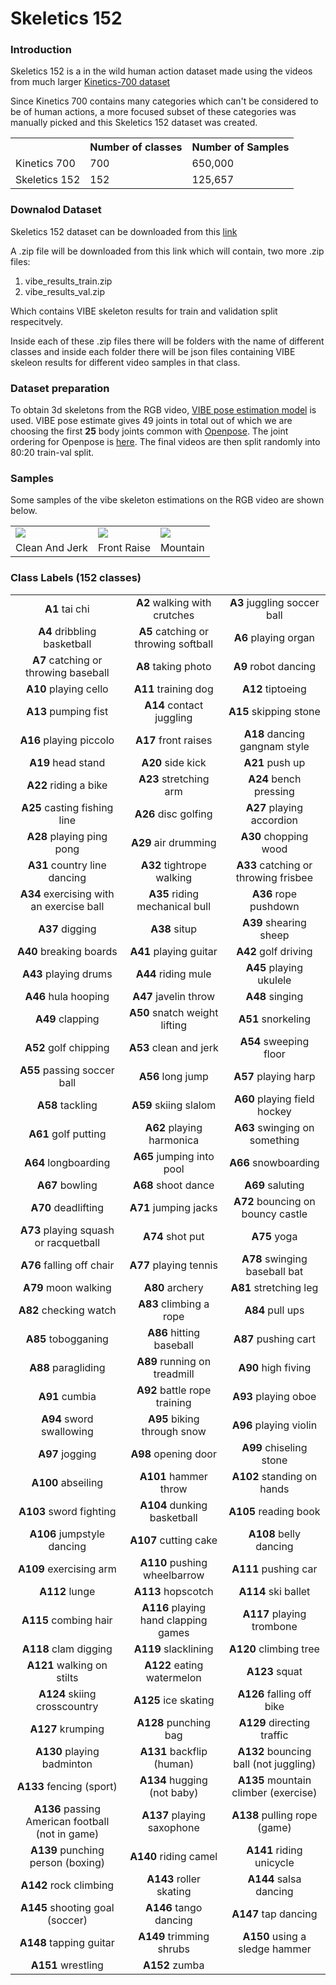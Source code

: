 # Skeletics 152

### Introduction

Skeletics 152 is a in the wild human action dataset made using the videos from much larger [Kinetics-700 dataset](https://deepmind.com/research/publications/A-Short-Note-on-the-Kinetics-700-Human-Action-Dataset)

Since Kinetics 700 contains many categories which can't be considered to be of human actions, a more focused subset of these categories was manually picked and this Skeletics 152 dataset was created.

<center>
<table >
  <tr>
    <th/>
    <th>Number of classes</th>
    <th>Number of Samples</th>
  </tr>

  <tr>
    <td>Kinetics 700</td>
    <td>700</td>
    <td>650,000</td>
  </tr>

  <tr>
    <td>Skeletics 152</td>
    <td>152</td>
    <td>125,657</td>
  </tr>
</table>
</center>

### Downalod Dataset

Skeletics 152 dataset can be downloaded from this <a href = "https://skeleton.iiit.ac.in/skeletics-152-data">link</a>

A .zip file will be downloaded from this link which will contain, two more .zip files:
1. vibe_results_train.zip
2. vibe_results_val.zip

Which contains VIBE skeleton results for train and validation split respecitvely.

Inside each of these .zip files there will be folders with the name of different classes and inside each folder there will be json files containing VIBE skeleon results for different video samples in that class.

### Dataset preparation

To obtain 3d skeletons from the RGB video, [VIBE pose estimation model](https://github.com/mkocabas/VIBE) is used. VIBE pose estimate gives 49 joints in total out of which we are choosing the first <b>25</b>
body joints common with [Openpose](https://github.com/CMU-Perceptual-Computing-Lab/openpose). The joint ordering for Openpose is [here](https://github.com/CMU-Perceptual-Computing-Lab/openpose/blob/master/doc/output.md#keypoint-ordering-in-cpython).
The final videos are then split randomly into 80:20 train-val split.

### Samples

Some samples of the vibe skeleton estimations on the RGB video are shown below.


<table>
<tr>
  <td>
    <img src = "../static/skeletics_1.gif"/>
  </td>
  <td>
    <img src = "../static/skeletics_2.gif" />
  </td>
  <td>
    <img src = "../static/skeletics_3.gif"/>
  </td>
</tr>

<tr>
  <td align="center">Clean And Jerk</td>
  <td align="center">Front Raise</td>
  <td align="center">Mountain</td>
</tr>

</table>


### Class Labels (152 classes)

<table>

<tr>
	<td align = "center"><b>A1</b> tai chi</td>
	<td align = "center"><b>A2</b> walking with crutches</td>
	<td align = "center"><b>A3</b> juggling soccer ball</td>
</tr>
<tr>
	<td align = "center"><b>A4</b> dribbling basketball</td>
	<td align = "center"><b>A5</b> catching or throwing softball</td>
	<td align = "center"><b>A6</b> playing organ</td>
</tr>
<tr>
	<td align = "center"><b>A7</b> catching or throwing baseball</td>
	<td align = "center"><b>A8</b> taking photo</td>
	<td align = "center"><b>A9</b> robot dancing</td>
</tr>
<tr>
	<td align = "center"><b>A10</b> playing cello</td>
	<td align = "center"><b>A11</b> training dog</td>
	<td align = "center"><b>A12</b> tiptoeing</td>
</tr>
<tr>
	<td align = "center"><b>A13</b> pumping fist</td>
	<td align = "center"><b>A14</b> contact juggling</td>
	<td align = "center"><b>A15</b> skipping stone</td>
</tr>
<tr>
	<td align = "center"><b>A16</b> playing piccolo</td>
	<td align = "center"><b>A17</b> front raises</td>
	<td align = "center"><b>A18</b> dancing gangnam style</td>
</tr>
<tr>
	<td align = "center"><b>A19</b> head stand</td>
	<td align = "center"><b>A20</b> side kick</td>
	<td align = "center"><b>A21</b> push up</td>
</tr>
<tr>
	<td align = "center"><b>A22</b> riding a bike</td>
	<td align = "center"><b>A23</b> stretching arm</td>
	<td align = "center"><b>A24</b> bench pressing</td>
</tr>
<tr>
	<td align = "center"><b>A25</b> casting fishing line</td>
	<td align = "center"><b>A26</b> disc golfing</td>
	<td align = "center"><b>A27</b> playing accordion</td>
</tr>
<tr>
	<td align = "center"><b>A28</b> playing ping pong</td>
	<td align = "center"><b>A29</b> air drumming</td>
	<td align = "center"><b>A30</b> chopping wood</td>
</tr>
<tr>
	<td align = "center"><b>A31</b> country line dancing</td>
	<td align = "center"><b>A32</b> tightrope walking</td>
	<td align = "center"><b>A33</b> catching or throwing frisbee</td>
</tr>
<tr>
	<td align = "center"><b>A34</b> exercising with an exercise ball</td>
	<td align = "center"><b>A35</b> riding mechanical bull</td>
	<td align = "center"><b>A36</b> rope pushdown</td>
</tr>
<tr>
	<td align = "center"><b>A37</b> digging</td>
	<td align = "center"><b>A38</b> situp</td>
	<td align = "center"><b>A39</b> shearing sheep</td>
</tr>
<tr>
	<td align = "center"><b>A40</b> breaking boards</td>
	<td align = "center"><b>A41</b> playing guitar</td>
	<td align = "center"><b>A42</b> golf driving</td>
</tr>
<tr>
	<td align = "center"><b>A43</b> playing drums</td>
	<td align = "center"><b>A44</b> riding mule</td>
	<td align = "center"><b>A45</b> playing ukulele</td>
</tr>
<tr>
	<td align = "center"><b>A46</b> hula hooping</td>
	<td align = "center"><b>A47</b> javelin throw</td>
	<td align = "center"><b>A48</b> singing</td>
</tr>
<tr>
	<td align = "center"><b>A49</b> clapping</td>
	<td align = "center"><b>A50</b> snatch weight lifting</td>
	<td align = "center"><b>A51</b> snorkeling</td>
</tr>
<tr>
	<td align = "center"><b>A52</b> golf chipping</td>
	<td align = "center"><b>A53</b> clean and jerk</td>
	<td align = "center"><b>A54</b> sweeping floor</td>
</tr>
<tr>
	<td align = "center"><b>A55</b> passing soccer ball</td>
	<td align = "center"><b>A56</b> long jump</td>
	<td align = "center"><b>A57</b> playing harp</td>
</tr>
<tr>
	<td align = "center"><b>A58</b> tackling</td>
	<td align = "center"><b>A59</b> skiing slalom</td>
	<td align = "center"><b>A60</b> playing field hockey</td>
</tr>
<tr>
	<td align = "center"><b>A61</b> golf putting</td>
	<td align = "center"><b>A62</b> playing harmonica</td>
	<td align = "center"><b>A63</b> swinging on something</td>
</tr>
<tr>
	<td align = "center"><b>A64</b> longboarding</td>
	<td align = "center"><b>A65</b> jumping into pool</td>
	<td align = "center"><b>A66</b> snowboarding</td>
</tr>
<tr>
	<td align = "center"><b>A67</b> bowling</td>
	<td align = "center"><b>A68</b> shoot dance</td>
	<td align = "center"><b>A69</b> saluting</td>
</tr>
<tr>
	<td align = "center"><b>A70</b> deadlifting</td>
	<td align = "center"><b>A71</b> jumping jacks</td>
	<td align = "center"><b>A72</b> bouncing on bouncy castle</td>
</tr>
<tr>
	<td align = "center"><b>A73</b> playing squash or racquetball</td>
	<td align = "center"><b>A74</b> shot put</td>
	<td align = "center"><b>A75</b> yoga</td>
</tr>
<tr>
	<td align = "center"><b>A76</b> falling off chair</td>
	<td align = "center"><b>A77</b> playing tennis</td>
	<td align = "center"><b>A78</b> swinging baseball bat</td>
</tr>
<tr>
	<td align = "center"><b>A79</b> moon walking</td>
	<td align = "center"><b>A80</b> archery</td>
	<td align = "center"><b>A81</b> stretching leg</td>
</tr>
<tr>
	<td align = "center"><b>A82</b> checking watch</td>
	<td align = "center"><b>A83</b> climbing a rope</td>
	<td align = "center"><b>A84</b> pull ups</td>
</tr>
<tr>
	<td align = "center"><b>A85</b> tobogganing</td>
	<td align = "center"><b>A86</b> hitting baseball</td>
	<td align = "center"><b>A87</b> pushing cart</td>
</tr>
<tr>
	<td align = "center"><b>A88</b> paragliding</td>
	<td align = "center"><b>A89</b> running on treadmill</td>
	<td align = "center"><b>A90</b> high fiving</td>
</tr>
<tr>
	<td align = "center"><b>A91</b> cumbia</td>
	<td align = "center"><b>A92</b> battle rope training</td>
	<td align = "center"><b>A93</b> playing oboe</td>
</tr>
<tr>
	<td align = "center"><b>A94</b> sword swallowing</td>
	<td align = "center"><b>A95</b> biking through snow</td>
	<td align = "center"><b>A96</b> playing violin</td>
</tr>
<tr>
	<td align = "center"><b>A97</b> jogging</td>
	<td align = "center"><b>A98</b> opening door</td>
	<td align = "center"><b>A99</b> chiseling stone</td>
</tr>
<tr>
	<td align = "center"><b>A100</b> abseiling</td>
	<td align = "center"><b>A101</b> hammer throw</td>
	<td align = "center"><b>A102</b>  standing on hands</td>
</tr>
<tr>
	<td align = "center"><b>A103</b> sword fighting</td>
	<td align = "center"><b>A104</b> dunking basketball</td>
	<td align = "center"><b>A105</b> reading book</td>
</tr>
<tr>
	<td align = "center"><b>A106</b> jumpstyle dancing</td>
	<td align = "center"><b>A107</b> cutting cake</td>
	<td align = "center"><b>A108</b> belly dancing</td>
</tr>
<tr>
	<td align = "center"><b>A109</b> exercising arm</td>
	<td align = "center"><b>A110</b> pushing wheelbarrow</td>
	<td align = "center"><b>A111</b> pushing car</td>
</tr>
<tr>
	<td align = "center"><b>A112</b> lunge</td>
	<td align = "center"><b>A113</b> hopscotch</td>
	<td align = "center"><b>A114</b> ski ballet</td>
</tr>
<tr>
	<td align = "center"><b>A115</b> combing hair</td>
	<td align = "center"><b>A116</b> playing hand clapping games</td>
	<td align = "center"><b>A117</b> playing trombone</td>
</tr>
<tr>
	<td align = "center"><b>A118</b> clam digging</td>
	<td align = "center"><b>A119</b> slacklining</td>
	<td align = "center"><b>A120</b> climbing tree</td>
</tr>
<tr>
	<td align = "center"><b>A121</b> walking on stilts</td>
	<td align = "center"><b>A122</b> eating watermelon</td>
	<td align = "center"><b>A123</b> squat</td>
</tr>
<tr>
	<td align = "center"><b>A124</b> skiing crosscountry</td>
	<td align = "center"><b>A125</b> ice skating</td>
	<td align = "center"><b>A126</b> falling off bike</td>
</tr>
<tr>
	<td align = "center"><b>A127</b> krumping</td>
	<td align = "center"><b>A128</b> punching bag</td>
	<td align = "center"><b>A129</b> directing traffic</td>
</tr>
<tr>
	<td align = "center"><b>A130</b> playing badminton</td>
	<td align = "center"><b>A131</b> backflip (human)</td>
	<td align = "center"><b>A132</b> bouncing ball (not juggling)</td>
</tr>
<tr>
	<td align = "center"><b>A133</b> fencing (sport)</td>
	<td align = "center"><b>A134</b> hugging (not baby)</td>
	<td align = "center"><b>A135</b> mountain climber (exercise)</td>
</tr>
<tr>
	<td align = "center"><b>A136</b> passing American football (not in game)</td>
	<td align = "center"><b>A137</b> playing saxophone</td>
	<td align = "center"><b>A138</b> pulling rope (game)</td>
</tr>
<tr>
	<td align = "center"><b>A139</b> punching person (boxing)</td>
	<td align = "center"><b>A140</b> riding camel</td>
	<td align = "center"><b>A141</b> riding unicycle</td>
</tr>
<tr>
	<td align = "center"><b>A142</b> rock climbing</td>
	<td align = "center"><b>A143</b> roller skating</td>
	<td align = "center"><b>A144</b> salsa dancing</td>
</tr>
<tr>
	<td align = "center"><b>A145</b> shooting goal (soccer)</td>
	<td align = "center"><b>A146</b> tango dancing</td>
	<td align = "center"><b>A147</b> tap dancing</td>
</tr>
<tr>
	<td align = "center"><b>A148</b> tapping guitar</td>
	<td align = "center"><b>A149</b> trimming shrubs</td>
	<td align = "center"><b>A150</b> using a sledge hammer</td>
</tr>
<tr>
	<td align = "center"><b>A151</b> wrestling</td>
	<td align = "center"><b>A152</b> zumba</td>
</tr>
</table>
